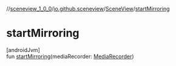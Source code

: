 //[sceneview_1_0_0](../../../index.md)/[io.github.sceneview](../index.md)/[SceneView](index.md)/[startMirroring](start-mirroring.md)

# startMirroring

[androidJvm]\
fun [startMirroring](start-mirroring.md)(mediaRecorder: [MediaRecorder](https://developer.android.com/reference/kotlin/android/media/MediaRecorder.html))
